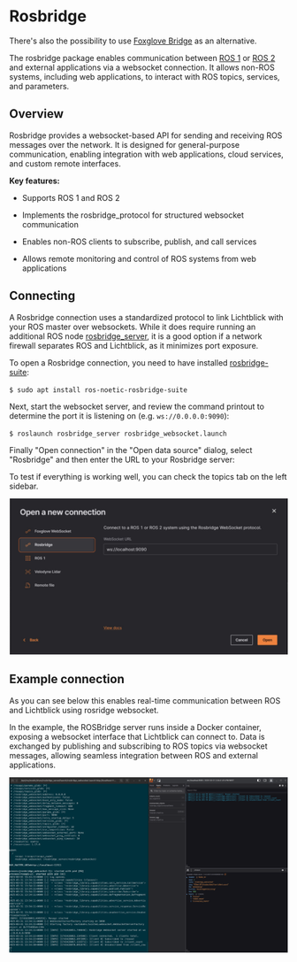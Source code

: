 # Rosbridge

<div class="warning">
 There's also the possibility to use <a href="https://docs.foxglove.dev/docs/connecting-to-data/ros-foxglove-bridge">Foxglove Bridge</a> as an alternative.
</div>

The rosbridge package enables communication between [ROS 1](./ros1.md) or [ROS 2](./ros2.md) and external applications via a websocket connection. It allows non-ROS systems, including web applications, to interact with ROS topics, services, and parameters.

## Overview

Rosbridge provides a websocket-based API for sending and receiving ROS messages over the network. It is designed for general-purpose communication, enabling integration with web applications, cloud services, and custom remote interfaces.

**Key features:**

- Supports ROS 1 and ROS 2

- Implements the rosbridge_protocol for structured websocket communication

- Enables non-ROS clients to subscribe, publish, and call services

- Allows remote monitoring and control of ROS systems from web applications

## Connecting

A Rosbridge connection uses a standardized protocol to link Lichtblick with your ROS master over websockets. While it does require running an additional ROS node [rosbridge_server](https://wiki.ros.org/rosbridge_server), it is a good option if a network firewall separates ROS and Lichtblick, as it minimizes port exposure.

To open a Rosbridge connection, you need to have installed [rosbridge-suite](https://wiki.ros.org/rosbridge_suite):

`$ sudo apt install ros-noetic-rosbridge-suite`

Next, start the websocket server, and review the command printout to determine the port it is listening on (e.g. `ws://0.0.0.0:9090`):

`$ roslaunch rosbridge_server rosbridge_websocket.launch`

Finally "Open connection" in the "Open data source" dialog, select "Rosbridge" and then enter the URL to your Rosbridge server:

To test if everything is working well, you can check the topics tab on the left sidebar.

![connect-to-rosbridge](images/connect-to-rosbridge.png)

## Example connection

As you can see below this enables real-time communication between ROS and Lichtblick using rosridge websocket.

In the example, the ROSBridge server runs inside a Docker container, exposing a websocket interface that Lichtblick can connect to. Data is exchanged by publishing and subscribing to ROS topics via websocket messages, allowing seamless integration between ROS and external applications.

![connect-to-rosbridge-real-time](images/rosbridge-connection-to-lichtblick.png)
